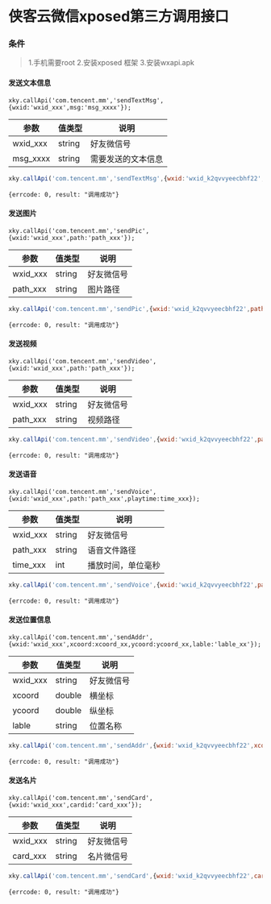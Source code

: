 # 侠客云微信xposed第三方调用接口

### 条件
>1.手机需要root
>2.安装xposed 框架
>3.安装wxapi.apk 




#### 发送文本信息
`xky.callApi('com.tencent.mm','sendTextMsg',{wxid:'wxid_xxx',msg:'msg_xxxx'});`

参数 | 值类型 | 说明
------------ | ------------- | -------------
wxid_xxx| string | 好友微信号
msg_xxxx| string | 需要发送的文本信息


```javascript
xky.callApi('com.tencent.mm','sendTextMsg',{wxid:'wxid_k2qvvyeecbhf22',msg:'hello'})
```

```
{errcode: 0, result: "调用成功"}
```

#### 发送图片
`xky.callApi('com.tencent.mm','sendPic',{wxid:'wxid_xxx',path:'path_xxx'});`

参数 | 值类型 | 说明
------------ | ------------- | -------------
wxid_xxx| string | 好友微信号
path_xxx| string | 图片路径


```javascript
xky.callApi('com.tencent.mm','sendPic',{wxid:'wxid_k2qvvyeecbhf22',path:'/storage/emulated/0/tencent/MicroMsg/16555.jpg'})
```

```
{errcode: 0, result: "调用成功"}
```

#### 发送视频
`xky.callApi('com.tencent.mm','sendVideo',{wxid:'wxid_xxx',path:'path_xxx'});`

参数 | 值类型 | 说明
------------ | ------------- | -------------
wxid_xxx| string | 好友微信号
path_xxx| string | 视频路径


```javascript
xky.callApi('com.tencent.mm','sendVideo',{wxid:'wxid_k2qvvyeecbhf22',path:'/storage/emulated/0/tencent/MicroMsg/15566.mp4'})
```

```
{errcode: 0, result: "调用成功"}
```

#### 发送语音
`xky.callApi('com.tencent.mm','sendVoice',{wxid:'wxid_xxx',path:'path_xxx',playtime:time_xxx});`

参数 | 值类型 | 说明
------------ | ------------- | -------------
wxid_xxx| string | 好友微信号
path_xxx| string | 语音文件路径
time_xxx| int | 播放时间，单位毫秒


```javascript
xky.callApi('com.tencent.mm','sendVoice',{wxid:'wxid_k2qvvyeecbhf22',path:'/storage/emulated/0/15566.amr',playtime:8888});
```

```
{errcode: 0, result: "调用成功"}
```

#### 发送位置信息
`xky.callApi('com.tencent.mm','sendAddr',{wxid:'wxid_xxx',xcoord:xcoord_xx,ycoord:ycoord_xx,lable:'lable_xx'});`

参数 | 值类型 | 说明
------------ | ------------- | -------------
wxid_xxx| string | 好友微信号
xcoord| double | 横坐标
ycoord| double | 纵坐标
lable| string | 位置名称


```javascript
xky.callApi('com.tencent.mm','sendAddr',{wxid:'wxid_k2qvvyeecbhf22',xcoord:22.831090927124023,ycoord:108.3697738647461,lable:'南宁青秀万达广场(青秀区东葛路118号)'});
```

```
{errcode: 0, result: "调用成功"}
```


#### 发送名片
`xky.callApi('com.tencent.mm','sendCard',{wxid:'wxid_xxx',cardid:’card_xxx’});`

参数 | 值类型 | 说明
------------ | ------------- | -------------
wxid_xxx| string | 好友微信号
card_xxx| string | 名片微信号



```javascript
xky.callApi('com.tencent.mm','sendCard',{wxid:'wxid_k2qvvyeecbhf22',cardid:'wxid_k2qvvyeecbhd233'});
```

```
{errcode: 0, result: "调用成功"}
```



